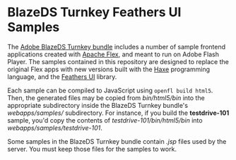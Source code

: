 # BlazeDS Turnkey Feathers UI Samples

The [Adobe BlazeDS Turnkey bundle](https://github.com/joshtynjala/blazeds-turnkey-archive) includes a number of sample frontend applications created with [Apache Flex](https://flex.apache.org/), and meant to run on Adobe Flash Player. The samples contained in this repository are designed to replace the original Flex apps with new versions built with the [Haxe](https://haxe.org/) programming language, and the [Feathers UI](https://feathersui.com/) library.

Each sample can be compiled to JavaScript using `openfl build html5`. Then, the generated files may be copied from _bin/html5/bin_ into the appropriate subdirectory inside the BlazeDS Turnkey bundle's _webapps/samples/_ subdirectory. For instance, if you build the **testdrive-101** sample, you'd copy the contents of _testdrive-101/bin/html5/bin_ into _webapps/samples/testdrive-101_.

Some samples in the BlazeDS Turnkey bundle contain _.jsp_ files used by the server. You must keep those files for the samples to work.